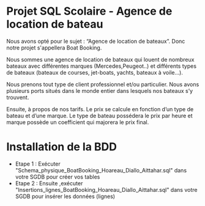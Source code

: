 # Projet SQL Scolaire - Agence de location de bateau

Nous avons opté pour le sujet  : “Agence de location de bateaux”. Donc notre projet s'appellera Boat Booking. 

Nous sommes une agence de location de bateaux qui louent de nombreux bateaux avec différentes marques (Mercedes,Peugeot..) et différents types de bateaux (bateaux de courses, jet-boats, yachts, bateaux à voile…). 

Nous prenons tout type de client professionnel et/ou particulier. Nous avons plusieurs ports situés dans le monde entier dans lesquels nos bateaux s’y trouvent.

Ensuite, à propos de nos tarifs. Le prix se calcule en fonction d’un type de bateau et d’une marque. Le type de bateau possédera le prix par heure et marque possède un coefficient qui majorera le prix final.


# Installation de la BDD
- Etape 1 : Exécuter "Schema_physique_BoatBooking_Hoareau_Diallo_Aittahar.sql" dans votre SGDB pour créer vos tables
- Etape 2 : Ensuite ,exécuter "Insertions_lignes_BoatBooking_Hoareau_Diallo_Aittahar.sql" dans votre SGDB pour insérer les données (lignes)

